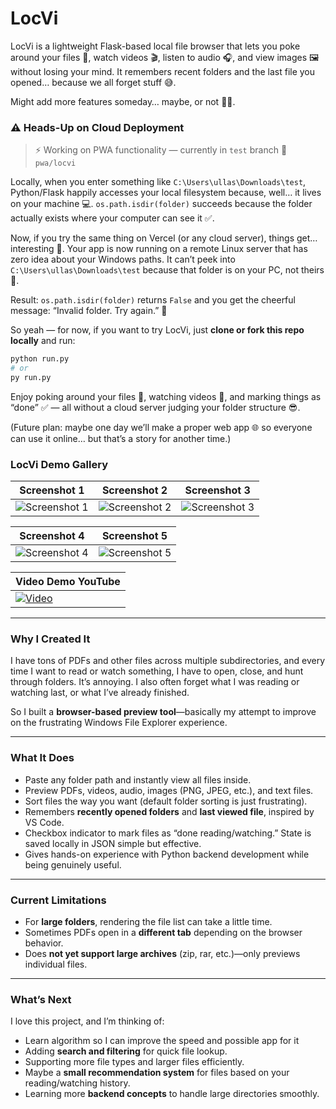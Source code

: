 # LocVi

LocVi is a lightweight Flask-based local file browser that lets you poke around your files 📂, watch videos 🎬, listen to audio 🎧, and view images 🖼️ without losing your mind.
It remembers recent folders and the last file you opened… because we all forget stuff 😅.

Might add more features someday… maybe, or not 🤷‍♂️.

### ⚠️ Heads-Up on Cloud Deployment

> ⚡ Working on PWA functionality — currently in `test` branch 🚧 `pwa/locvi`

Locally, when you enter something like `C:\Users\ullas\Downloads\test`, Python/Flask happily accesses your local filesystem because, well… it lives on your machine 💻. `os.path.isdir(folder)` succeeds because the folder actually exists where your computer can see it ✅.

Now, if you try the same thing on Vercel (or any cloud server), things get… interesting 🤔. Your app is now running on a remote Linux server that has zero idea about your Windows paths. It can’t peek into `C:\Users\ullas\Downloads\test` because that folder is on your PC, not theirs 🚫.

Result: `os.path.isdir(folder)` returns `False` and you get the cheerful message: “Invalid folder. Try again.” 😬

So yeah — for now, if you want to try LocVi, just **clone or fork this repo locally** and run:

```bash
python run.py
# or
py run.py
```

Enjoy poking around your files 📁, watching videos 🎥, and marking things as “done” ✅ — all without a cloud server judging your folder structure 😎.

(Future plan: maybe one day we’ll make a proper web app 🌐 so everyone can use it online… but that’s a story for another time.)

### LocVi Demo Gallery

| Screenshot 1                                                                                     | Screenshot 2                                                                                     | Screenshot 3                                                                                     |
| ------------------------------------------------------------------------------------------------ | ------------------------------------------------------------------------------------------------ | ------------------------------------------------------------------------------------------------ |
| ![Screenshot 1](https://github.com/user-attachments/assets/93170fd6-b96b-4e12-baac-1145957b6c2d) | ![Screenshot 2](https://github.com/user-attachments/assets/a039a4d5-bde6-4589-83a2-feca6d4d0084) | ![Screenshot 3](https://github.com/user-attachments/assets/cd596236-e1d4-443c-a1bd-19126a53375c) |

| Screenshot 4                                                                                     | Screenshot 5                                                                                     |
| ------------------------------------------------------------------------------------------------ | ------------------------------------------------------------------------------------------------ |
| ![Screenshot 4](https://github.com/user-attachments/assets/80f16c2e-0d87-488e-bd94-000fcdc381b0) | ![Screenshot 5](https://github.com/user-attachments/assets/4f016bf3-091d-4fdf-9163-04388e925c8e) |

| Video Demo YouTube                                                                     |
| -------------------------------------------------------------------------------------- |
| [![Video](https://img.youtube.com/vi/xjo8wX2ciJY/0.jpg)](https://youtu.be/xjo8wX2ciJY) |

---

### Why I Created It

I have tons of PDFs and other files across multiple subdirectories, and every time I want to read or watch something, I have to open, close, and hunt through folders. It’s annoying. I also often forget what I was reading or watching last, or what I’ve already finished.

So I built a **browser-based preview tool**—basically my attempt to improve on the frustrating Windows File Explorer experience.

---

### What It Does

- Paste any folder path and instantly view all files inside.
- Preview PDFs, videos, audio, images (PNG, JPEG, etc.), and text files.
- Sort files the way you want (default folder sorting is just frustrating).
- Remembers **recently opened folders** and **last viewed file**, inspired by VS Code.
- Checkbox indicator to mark files as “done reading/watching.” State is saved locally in JSON simple but effective.
- Gives hands-on experience with Python backend development while being genuinely useful.

---

### Current Limitations

- For **large folders**, rendering the file list can take a little time.
- Sometimes PDFs open in a **different tab** depending on the browser behavior.
- Does **not yet support large archives** (zip, rar, etc.)—only previews individual files.

---

### What’s Next

I love this project, and I’m thinking of:

- Learn algorithm so I can improve the speed and possible app for it
- Adding **search and filtering** for quick file lookup.
- Supporting more file types and larger files efficiently.
- Maybe a **small recommendation system** for files based on your reading/watching history.
- Learning more **backend concepts** to handle large directories smoothly.
